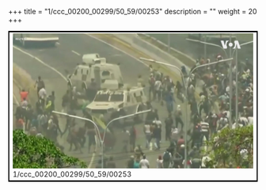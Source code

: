 +++
title = "1/ccc_00200_00299/50_59/00253"
description = ""
weight = 20
+++

<table style="border:2px solid black;max-width:800px;max-height:800px;" 
><tr><td>
<img class="center-fit-jpg"
src="/jpg_/aaa_20190430_NxaOmWaI8sI_00252.jpg">
1/ccc_00200_00299/50_59/00253
</img></td></tr></table>
